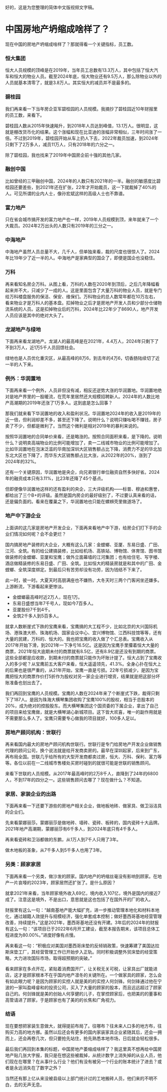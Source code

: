好的，这是为您整理的简体中文版视频文字稿。

# 中国房地产坍缩成啥样了？

现在中国的房地产坍缩成啥样了？那就得看一个关键指标，员工数。

### 恒大集团

恒大人员规模的顶峰是在2019年，当年员工总数有13.3万人，其中包括了恒大汽车和恒大的物业人员。截至2024年底，恒大物业还有9.5万人，那么除物业以外的人员就基本清零了，就是3.8万人。其实恒大的减员并不是最多的。

### 碧桂园

我们再来看一下当年房企亚军碧桂园的人员规模。我摘抄了碧桂园近10年财报里的员工数，来看下。

碧桂园人数从2015年快速飚升，到2018年人员达到峰值，13.1万人。很明显，这就是棚改货币化的结果。这个涨幅和现在比亚迪的涨幅非常相似，三年时间涨了一倍。不过到2019年，碧桂园开始从车上扔人下去，2022年裁员加速，到2024年只剩下了2万多人，减员11万人，只有2018年的六分之一。

除了碧桂园，我也找来了2019年中国房企前十强的其他几家。

### 融创中国

比如曾经的三甲融创中国，2024年的人数只有2021年的一半。融创的敏感度比碧桂园还要差些，到2021年还在扩张，22年才开始裁员，这一下就裁掉了40%的人。可见所谓的业内人士，像孙宏斌这样的高级人士也不靠谱。

### 富力地产

只在省会城市搞开发的富力地产也一样，2019年人员规模到顶，来年就来了一个大裁员。2024年2万出头的人数只有2019年的三分之一。

### 中海地产

中海地产虽然人员总量不大，几千人，但单独来看，裁的尺度也很惊人了。2024年比19年少了近一半的人。中海地产是家典型的国企了，即便是国企也没稳住。

### 万科

再来看知名房企万科。从图上看，万科的人数在2020年到顶后，之后几年降幅看起来并不大，只减少了一成的人。这是里面包含了大量万科的物业人员，就是专门给万科楼盘服务的保洁、保安、维保们。万科物业的总人数常年都在10万左右，看来物业才是万科人的基本盘。扣掉物业之后才是房地产开发人员和少部分仓储物流系统的人员。这是扣掉物业后的万科，2024年比22年少了8690人，地产开发人员应该是其中的绝对大头了。

### 龙湖地产与绿地

下面再来看龙湖地产。龙湖人的最高峰是在2021年，4.4万人，2024年只剩下了不到3万人，近1万5千人员回馈社会。

绿地也是人员优化重灾区，从最高峰的8万6，到去年的4万6，切香肠陆续切了近一半的人下来。

### 例外：华润置地

下面再来看一个例外，人员非但没有减，相反还逆势大涨的华润置地。华润置地绝对是地产界里的一股暖流，在荒年里居然还大规模招聘新人。2024年的人数比地产高潮期的2019年还涨了1万多人。这到底是怎么回事？

那我们就来看下华润置地的收入和盈利状况。华润置地2024年的收入是2019年的近一倍，但利润却差不多，甚至还下降了。说明什么？说明只赚吆喝不赚钱，房子卖了不少，但都是微利了。当然这个微利是相对2019年的暴利来说的。

按照华润置地的合同单价来看，还是略涨的。按照合同面积来看，是下降的。说明什么？说明卖高端物业的比例可能增加了，卖一二线城市物业的比例可能增加了。比如华润置地在泡沫泛滥的华南加深圳大区销售额占比下降，消费力不足的华北加东北大区也下降了，而华东大区销售额占比大涨，从2022年的20%，涨到了2024年的32%。

还有一个关键原因，华润置地是央企，向兄弟银行单位融资自然多快好省。2024年的融资成本只有3.11%，比23年还降了45个基点。

但即便像华润置地这样的还有盈利的央企，三大评级机构——标普、穆迪和惠誉，都给出了三个B+的评级。虽然是国内房企的最好级别了，不过要认真来看的话，还是偏负面的。看来在覆巢之下，华润置地也只能在螺蛳壳里做道场了。

### 地产中下游企业

上面讲的这几家是房地产开发企业，下面再来看地产中下游，给房企们打下手的企业们情况如何呢？会不会更烂？

国内搞房地产装修的大企业，大概有这么几家：金螳螂、亚厦、东易日盛、广田、江河、全筑。有的给公建搞装修，比如给机场、高铁站、博物馆、体育馆、图书馆做装修的金螳螂、亚厦和宝鹰；做外立面幕墙的江河集团；也有给住宅、写字楼、酒店做精装修的东易日盛、广田、全筑。比如恒大的精装房就是和其中的广田、金螳螂、全筑深度绑定。到最后只有苦劳却没有功劳，因为钱结不下来了。

此一时，彼一时。大夏天时高朋满座也不嫌热，大冬天时三两个门客闲坐还嫌多。上游断流，下游看起来更惨淡。

*   金螳螂最高峰时近2万人，现在1万。
*   东易日盛想当年7千号人，现如今7百多人。
*   亚厦股份7千到4千。
*   全筑2千多人到5百多人。

就拿人数断崖式下跌的宝鹰来看，宝鹰搞的大工程不少，比如北京的大兴国际机场、港珠澳大桥、珠海机场、国家会议中心、宜兴博物馆、江西科技馆等等，还有大量的民建，万科的、恒大的。我也把宝鹰的收入做了个汇总表。宝鹰收入从2017年开始下滑，到2021年一下净亏16.5亿。这是因为宝鹰手里攥着恒大大量的商票，2021年恒大逾期未付的商票就有8.5亿，还有8.9亿是还没有到期的商票。这些全部都是应收款，到期未付的商票就只能作为坏账计提了。恒大占到了宝鹰收入的多少呢？从宝鹰前五大客户来看，恒大遥遥领先，41.3%。全身心扑在恒大上的后果也是很严重的，从21年开始，宝鹰一直是亏损。22年亏损减少，是因为宝鹰把恒大的商票作价打5折作为股权对另一家企业进行增资，结果就是把这部分坏账准备也划出去了。

我们再回到宝鹰的人员规模。宝鹰的人数在2024年来了个断崖式下跌，裁得只剩下了187人。是因为珠海大横琴集团收购了宝鹰100%的股权，相当于总股本的20%，成为绝对的控股股东。而大横琴集团这个国资委的下属企业，拿出了自己的项目来给宝鹰做，就是大横琴湖心新城项目。这下皆大欢喜，唯一的副作用就是不需要那么多人了。宝鹰只需要专心做我的项目就好，100多人足以。

### 房地产顾问机构：世联行

再来看国内最大的房地产顾问机构世联行。世联行是专门给房地产开发企业做销售代理的顾问公司，换个说法就是给开发商卖房的。最早在深圳起家，后来到广东，再布局全国。世联几乎给所有的大型开发商都卖过房，恒大、万科、保利、富力等等。各位以前在一二线城市售楼处买房时碰到的就很可能是世联的销售顾问。

来看下世联的人员规模。从2017年最高峰时的2万8千人，直降到了24年的6800人，不到17年的四分之一。这些销售顾问去哪了？现在做什么？不知道。

### 家居、家装企业的出路

下面再来看一下还要下游些的房地产相关企业，做地板地砖、做家具、做卫浴洁具的企业们。

先来看蒙娜丽莎。蒙娜丽莎是做地砖、墙砖、瓷砖、板砖的，国内瓷砖十大品牌。2021年地产高潮期，蒙娜丽莎有6千多人，到2024年底只有4千多人。

再来看瓷砖和卫浴都做的东鹏，从1万人到7千人只用了3年。

做木地板的圣象，从7千多人到5千多人也用了3年。

### 另类：顾家家居

下面再来看一个另类，做沙发的顾家。国内地产的坍缩丝毫没有影响到顾家。在地产一片哀嚎的2023年，顾家居然还扩张了。是什么原因？

就拿2021年来看，当年顾家境外收入69亿，境内收入107亿，境外是国内的接近7成了。注意这是境外，不是出口，意思就是这也包括了在国外开的厂的收入。

财报里有这么一句：“越南基地产能大幅扩充，进一步推动管理本地化和材料本地化，通过越籍人效提升与规模经济，强化单套成本控制；做好墨西哥基地经营管理改善，持续提升。”这是2021年，墨西哥基地还没有开建。3年后的2024年的财报有这么一句：“该项目已于2022年6月开工建设，截至本报告期末，该项目总体工程进度为80.00%。”进度好像有点慢。

再来看这一句：“积极应对美国对墨西哥床垫的反倾销政策，快速筹建了美国达拉斯床垫工厂，其经营管理工作已开始步入正轨。同时积极调整外贸床垫的经营策略，大力进攻国际市场，取得超预期的突破。”

看来顾家在多点开花，紧贴着消费国开厂，让关税无关可税，让家具出厂就能进店，这才是顾家根本不在乎国内地产凛冬的关键所在。一个做家具的顾家，怎么会有如此眼力呢？是因为顾家的实控人就是美的的实控人何剑锋。何剑锋通过他在宁波的一家叫盈峰睿和的投资公司，买入了大量的顾家的股本，而且远远超过了顾家自己的。何剑锋就是美的创始人何享健的儿子，在掌控顾家后，也把美的的董事和高管请进了顾家，于是顾家也有了美的的长焦和广角视力。

### 结语

现在要想把家装生意做大，就得提前布局了。往哪布？往未来人口多的地方布，往购买力高的地方挪。虽然以后还会有更多的国内家装家具企业紧随其后，还会一拥而上，还会再卷几次，但只要抢先站住，抢先熟悉本地市场，日后就会轻松很多。

最后我们再回到本集的标题，中国房地产萎缩成啥样了？我这里真不想再给中国房地产贴几张大字报，我只是在想这些被裁掉，从统计数字上消失掉的从业人员，他们现在在哪里？在从事什么行业？他们有没有被另一个行业的账本统计了进去？或者是永远消失在了数字之外？

当然还有那上亿从来没被县级以上部门统计过的工地搬砖人员，他们来的不明不白，去的无声无息。

